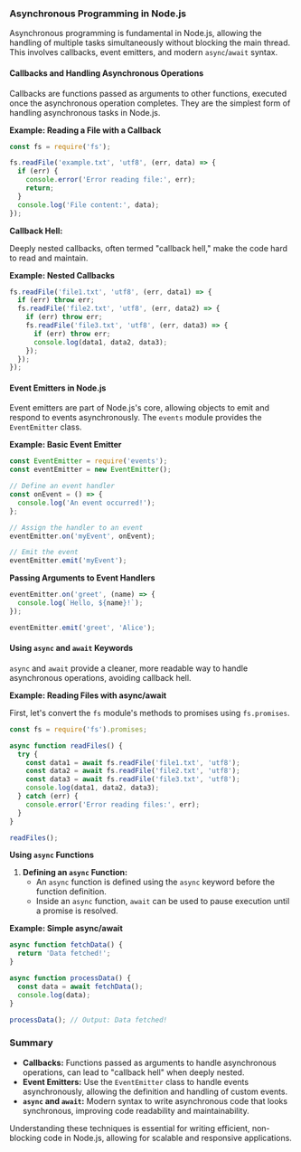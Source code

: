 
### Asynchronous Programming in Node.js

Asynchronous programming is fundamental in Node.js, allowing the handling of multiple tasks simultaneously without blocking the main thread. This involves callbacks, event emitters, and modern `async`/`await` syntax.

#### Callbacks and Handling Asynchronous Operations

Callbacks are functions passed as arguments to other functions, executed once the asynchronous operation completes. They are the simplest form of handling asynchronous tasks in Node.js.

**Example: Reading a File with a Callback**

```javascript
const fs = require('fs');

fs.readFile('example.txt', 'utf8', (err, data) => {
  if (err) {
    console.error('Error reading file:', err);
    return;
  }
  console.log('File content:', data);
});
```

**Callback Hell:**

Deeply nested callbacks, often termed "callback hell," make the code hard to read and maintain.

**Example: Nested Callbacks**

```javascript
fs.readFile('file1.txt', 'utf8', (err, data1) => {
  if (err) throw err;
  fs.readFile('file2.txt', 'utf8', (err, data2) => {
    if (err) throw err;
    fs.readFile('file3.txt', 'utf8', (err, data3) => {
      if (err) throw err;
      console.log(data1, data2, data3);
    });
  });
});
```

#### Event Emitters in Node.js

Event emitters are part of Node.js's core, allowing objects to emit and respond to events asynchronously. The `events` module provides the `EventEmitter` class.

**Example: Basic Event Emitter**

```javascript
const EventEmitter = require('events');
const eventEmitter = new EventEmitter();

// Define an event handler
const onEvent = () => {
  console.log('An event occurred!');
};

// Assign the handler to an event
eventEmitter.on('myEvent', onEvent);

// Emit the event
eventEmitter.emit('myEvent');
```

**Passing Arguments to Event Handlers**

```javascript
eventEmitter.on('greet', (name) => {
  console.log(`Hello, ${name}!`);
});

eventEmitter.emit('greet', 'Alice');
```

#### Using `async` and `await` Keywords

`async` and `await` provide a cleaner, more readable way to handle asynchronous operations, avoiding callback hell.

**Example: Reading Files with async/await**

First, let's convert the `fs` module's methods to promises using `fs.promises`.

```javascript
const fs = require('fs').promises;

async function readFiles() {
  try {
    const data1 = await fs.readFile('file1.txt', 'utf8');
    const data2 = await fs.readFile('file2.txt', 'utf8');
    const data3 = await fs.readFile('file3.txt', 'utf8');
    console.log(data1, data2, data3);
  } catch (err) {
    console.error('Error reading files:', err);
  }
}

readFiles();
```

**Using `async` Functions**

1. **Defining an `async` Function:**
   - An `async` function is defined using the `async` keyword before the function definition.
   - Inside an `async` function, `await` can be used to pause execution until a promise is resolved.

**Example: Simple async/await**

```javascript
async function fetchData() {
  return 'Data fetched!';
}

async function processData() {
  const data = await fetchData();
  console.log(data);
}

processData(); // Output: Data fetched!
```

### Summary

- **Callbacks:** Functions passed as arguments to handle asynchronous operations, can lead to "callback hell" when deeply nested.
- **Event Emitters:** Use the `EventEmitter` class to handle events asynchronously, allowing the definition and handling of custom events.
- **`async` and `await`:** Modern syntax to write asynchronous code that looks synchronous, improving code readability and maintainability.

Understanding these techniques is essential for writing efficient, non-blocking code in Node.js, allowing for scalable and responsive applications.